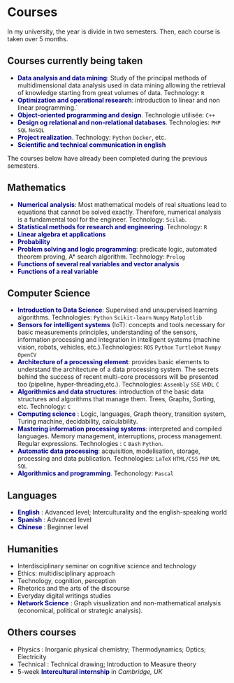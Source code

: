 # Courses

In my university, the year is divide in two semesters. Then, each course is taken over 5 months.

## Courses currently being taken
* <strong><span style="color:darkblue">Data analysis and data mining</span></strong>: Study of the principal methods of multidimensional data analysis used in data mining allowing the retrieval of knowledge starting from great volumes of data. Technology: `R`
* <strong><span style="color:darkblue">Optimization and operational research</span></strong>: introduction to linear and non linear programming.`
* <strong><span style="color:darkblue">Object-oriented programming and design</span></strong>. Technologie utilisée: `C++`
* <strong><span style="color:darkblue">Design og relational and non-relational databases</span></strong>. Technologies: `PHP` `SQL` `NoSQL`
* <strong><span style="color:darkblue">Project realization</span></strong>. Technology: `Python` `Docker`, etc.
* <strong><span style="color:darkblue">Scientific and technical communication in english</span></strong>


The courses below have already been completed during the previous semesters.

## Mathematics
* <strong><span style="color:darkblue">Numerical analysis</span></strong>: Most mathematical models of real situations lead to equations that cannot be solved exactly. Therefore, numerical analysis is a fundamental tool for the engineer. Technology: `Scilab`.
* <strong><span style="color:darkblue">Statistical methods for research and engineering</span></strong>. Technology: `R`
* <strong><span style="color:darkblue">Linear algebra et applications</span></strong>
* <strong><span style="color:darkblue">Probability</span></strong>
* <strong><span style="color:darkblue">Problem solving and logic programming</span></strong>: predicate logic, automated theorem proving, A* search algorithm. Technology: `Prolog`
* <strong><span style="color:darkblue">Functions of several real variables and vector analysis</span></strong>
* <strong><span style="color:darkblue">Functions of a real variable</span></strong>

## Computer Science

* <strong><span style="color:darkblue">Introduction to Data Science</span></strong>: Supervised and unsupervised learning algorithms. Technologies: `Python` `Scikit-learn` `Numpy` `Matplotlib`
* <strong><span style="color:darkblue">Sensors for intelligent systems</span></strong> (IoT): concepts and tools necessary for basic measurements principles, understanding of the sensors, information processing and integration in intelligent systems (machine vision, robots, vehicles, etc.).Technologies: `ROS` `Python` `Turtlebot` `Numpy` `OpenCV`
* <strong><span style="color:darkblue">Architecture of a processing element</span></strong>: provides basic elements to understand the architecture of a data processing system. The secrets behind the success of recent multi-core processors will be presented too (pipeline, hyper-threading,etc.). Technologies: `Assembly` `SSE` `VHDL` `C`
* <strong><span style="color:darkblue">Algorithmics and data structures</span></strong>: introduction of the basic data structures and algorithms that manage them. Trees, Graphs, Sorting, etc. Technology: `C`
* <strong><span style="color:darkblue">Computing science</span></strong> : Logic, languages, Graph theory, transition system, Turing machine, decidability, calculability.
* <strong><span style="color:darkblue">Mastering information processing systems</span></strong>: interpreted and compiled languages. Memory management, interruptions, process management. Regular expressions. Technologies : `C` `Bash` `Python`.
* <strong><span style="color:darkblue">Automatic data processing</span></strong>: acquisition, modelisation, storage, processing and data publication. Technologies: `LaTeX` `HTML/CSS` `PHP` `UML` `SQL`
* <strong><span style="color:darkblue">Algorithmics and programming</span></strong>. Techonology: `Pascal`

## Languages
* <strong><span style="color:darkblue">English</span></strong> : Advanced level; Interculturality and the english-speaking world 
* <strong><span style="color:darkblue">Spanish</span></strong> : Advanced level
* <strong><span style="color:darkblue">Chinese</span></strong> : Beginner level

## Humanities
* Interdisciplinary seminar on cognitive science and technology
* Ethics: multidisciplinary approach
* Technology, cognition, perception
* Rhetorics and the arts of the discourse
* Everyday digital writings studies
* <strong><span style="color:darkblue">Network Science</span></strong> : Graph visualization and non-mathematical analysis (economical, political or strategic analysis).

## Others courses
* Physics : Inorganic physical chemistry; Thermodynamics; Optics; Electricity
* Technical : Technical drawing; Introduction to Measure theory
* 5-week <strong><span style="color:darkblue">Intercultural internship</span></strong> in <i>Cambridge, UK</i>
